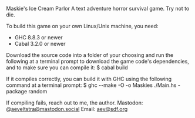 Maskie's Ice Cream Parlor
A text adventure horror survival game.
Try not to die.

To build this game on your own Linux/Unix machine, you need:
- GHC 8.8.3 or newer
- Cabal 3.2.0 or newer

Download the source code into a folder of your choosing and run the following at a terminal prompt to download the game code's dependencies, and to make sure you can compile it:
$ cabal build

If it compiles correctly, you can build it with GHC using the following command at a terminal prompt:
$ ghc --make -O -o Maskies ./Main.hs -package random

If compiling fails, reach out to me, the author.
Mastodon: @aeveltstra@mastodon.social
Email: aev@sdf.org

